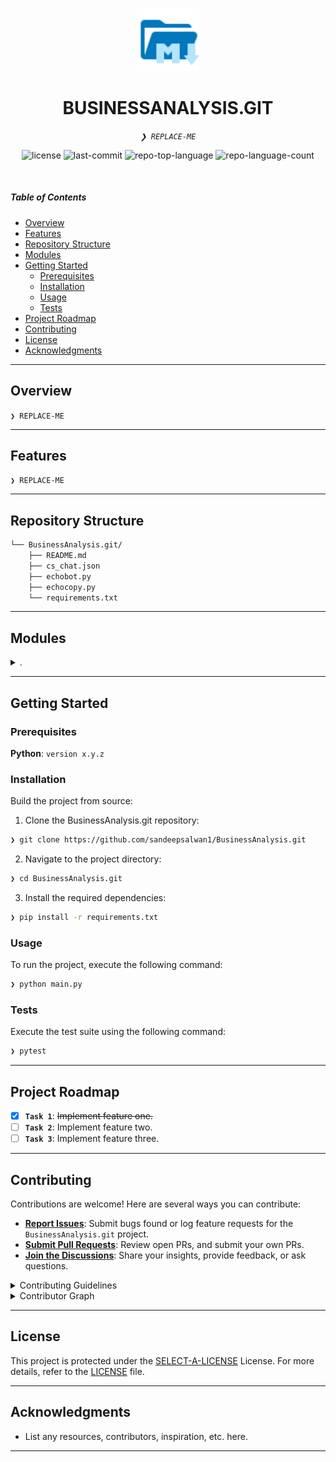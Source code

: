 <p align="center">
  <img src="https://raw.githubusercontent.com/PKief/vscode-material-icon-theme/ec559a9f6bfd399b82bb44393651661b08aaf7ba/icons/folder-markdown-open.svg" width="20%" alt="BUSINESSANALYSIS.GIT-logo">
</p>
<p align="center">
    <h1 align="center">BUSINESSANALYSIS.GIT</h1>
</p>
<p align="center">
    <em><code>❯ REPLACE-ME</code></em>
</p>
<p align="center">
	<img src="https://img.shields.io/github/license/sandeepsalwan1/BusinessAnalysis.git?style=default&logo=opensourceinitiative&logoColor=white&color=0080ff" alt="license">
	<img src="https://img.shields.io/github/last-commit/sandeepsalwan1/BusinessAnalysis.git?style=default&logo=git&logoColor=white&color=0080ff" alt="last-commit">
	<img src="https://img.shields.io/github/languages/top/sandeepsalwan1/BusinessAnalysis.git?style=default&color=0080ff" alt="repo-top-language">
	<img src="https://img.shields.io/github/languages/count/sandeepsalwan1/BusinessAnalysis.git?style=default&color=0080ff" alt="repo-language-count">
</p>
<p align="center">
	<!-- default option, no dependency badges. -->
</p>

<br>

#####  Table of Contents

- [ Overview](#-overview)
- [ Features](#-features)
- [ Repository Structure](#-repository-structure)
- [ Modules](#-modules)
- [ Getting Started](#-getting-started)
    - [ Prerequisites](#-prerequisites)
    - [ Installation](#-installation)
    - [ Usage](#-usage)
    - [ Tests](#-tests)
- [ Project Roadmap](#-project-roadmap)
- [ Contributing](#-contributing)
- [ License](#-license)
- [ Acknowledgments](#-acknowledgments)

---

##  Overview

<code>❯ REPLACE-ME</code>

---

##  Features

<code>❯ REPLACE-ME</code>

---

##  Repository Structure

```sh
└── BusinessAnalysis.git/
    ├── README.md
    ├── cs_chat.json
    ├── echobot.py
    ├── echocopy.py
    └── requirements.txt
```

---

##  Modules

<details closed><summary>.</summary>

| File | Summary |
| --- | --- |
| [echocopy.py](https://github.com/sandeepsalwan1/BusinessAnalysis.git/blob/main/echocopy.py) | <code>❯ REPLACE-ME</code> |
| [echobot.py](https://github.com/sandeepsalwan1/BusinessAnalysis.git/blob/main/echobot.py) | <code>❯ REPLACE-ME</code> |
| [requirements.txt](https://github.com/sandeepsalwan1/BusinessAnalysis.git/blob/main/requirements.txt) | <code>❯ REPLACE-ME</code> |
| [cs_chat.json](https://github.com/sandeepsalwan1/BusinessAnalysis.git/blob/main/cs_chat.json) | <code>❯ REPLACE-ME</code> |

</details>

---

##  Getting Started

###  Prerequisites

**Python**: `version x.y.z`

###  Installation

Build the project from source:

1. Clone the BusinessAnalysis.git repository:
```sh
❯ git clone https://github.com/sandeepsalwan1/BusinessAnalysis.git
```

2. Navigate to the project directory:
```sh
❯ cd BusinessAnalysis.git
```

3. Install the required dependencies:
```sh
❯ pip install -r requirements.txt
```

###  Usage

To run the project, execute the following command:

```sh
❯ python main.py
```

###  Tests

Execute the test suite using the following command:

```sh
❯ pytest
```

---

##  Project Roadmap

- [X] **`Task 1`**: <strike>Implement feature one.</strike>
- [ ] **`Task 2`**: Implement feature two.
- [ ] **`Task 3`**: Implement feature three.

---

##  Contributing

Contributions are welcome! Here are several ways you can contribute:

- **[Report Issues](https://github.com/sandeepsalwan1/BusinessAnalysis.git/issues)**: Submit bugs found or log feature requests for the `BusinessAnalysis.git` project.
- **[Submit Pull Requests](https://github.com/sandeepsalwan1/BusinessAnalysis.git/blob/main/CONTRIBUTING.md)**: Review open PRs, and submit your own PRs.
- **[Join the Discussions](https://github.com/sandeepsalwan1/BusinessAnalysis.git/discussions)**: Share your insights, provide feedback, or ask questions.

<details closed>
<summary>Contributing Guidelines</summary>

1. **Fork the Repository**: Start by forking the project repository to your github account.
2. **Clone Locally**: Clone the forked repository to your local machine using a git client.
   ```sh
   git clone https://github.com/sandeepsalwan1/BusinessAnalysis.git
   ```
3. **Create a New Branch**: Always work on a new branch, giving it a descriptive name.
   ```sh
   git checkout -b new-feature-x
   ```
4. **Make Your Changes**: Develop and test your changes locally.
5. **Commit Your Changes**: Commit with a clear message describing your updates.
   ```sh
   git commit -m 'Implemented new feature x.'
   ```
6. **Push to github**: Push the changes to your forked repository.
   ```sh
   git push origin new-feature-x
   ```
7. **Submit a Pull Request**: Create a PR against the original project repository. Clearly describe the changes and their motivations.
8. **Review**: Once your PR is reviewed and approved, it will be merged into the main branch. Congratulations on your contribution!
</details>

<details closed>
<summary>Contributor Graph</summary>
<br>
<p align="left">
   <a href="https://github.com{/sandeepsalwan1/BusinessAnalysis.git/}graphs/contributors">
      <img src="https://contrib.rocks/image?repo=sandeepsalwan1/BusinessAnalysis.git">
   </a>
</p>
</details>

---

##  License

This project is protected under the [SELECT-A-LICENSE](https://choosealicense.com/licenses) License. For more details, refer to the [LICENSE](https://choosealicense.com/licenses/) file.

---

##  Acknowledgments

- List any resources, contributors, inspiration, etc. here.

---
